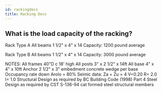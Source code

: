 ```yaml
---
id: rackingdocs
title: Racking Docs
---
```


## What is the load capacity of the racking?

Rack Type A
All beams 1 1/2" x 4" x 14
Capacity: 1200 pound average

Rack Type B
All beams 1 1/2" x 4" x 14
Capacity: 3000 pound average

NOTES:
All frames 40"D c 18' high
All posts 3" x 2 1/2" x 14ft
All base 4" x 4" x 10ft
Anchor 2 1/2" x 3" embedment concrete wedge per base
Occupancy rate down Arolo = 80%
Seimic data: Za + Zu = 4 V=0.20 R= 2.0 I= 1.0
Structural Design as required by BC Building Code (1998) Part 4
Steel Design as required by CST S-136-94 cat formed steel structural members

